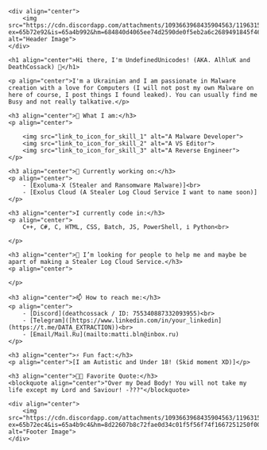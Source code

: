 <!DOCTYPE html>
<html lang="en">

<head>
    <meta charset="UTF-8">
    <meta name="viewport" content="width=device-width, initial-scale=1.0">
    <title>UndefinedUnicodes</title>
</head>

<body>

    <div align="center">
        <img src="https://cdn.discordapp.com/attachments/1093663968435904563/1196315438133547079/visky.png?ex=65b72e92&is=65a4b992&hm=684840d4065ee74d2590de0f5eb2a6c2689491845f464dfa02852fdc202faa83&" alt="Header Image">
    </div>

    <h1 align="center">Hi there, I'm UndefinedUnicodes! (AKA. AlhluK and DeathCossack) 👋</h1>

    <p align="center">I'm a Ukrainian and I am passionate in Malware creation with a love for Computers (I will not post my own Malware on here of course, I post things I found leaked). You can usually find me Busy and not really talkative.</p>

    <h3 align="center">🚀 What I am:</h3>
    <p align="center">
        
        <img src="link_to_icon_for_skill_1" alt="A Malware Developer">
        <img src="link_to_icon_for_skill_2" alt="A VS Editor">
        <img src="link_to_icon_for_skill_3" alt="A Reverse Engineer">
    </p>

    <h3 align="center">💼 Currently working on:</h3>
    <p align="center">
        - [Exoluma-X (Stealer and Ransomware Malware)]<br>
        - [Exolus Cloud (A Stealer Log Cloud Service I want to name soon)]
    </p>

    <h3 align="center">I currently code in:</h3>
    <p align="center">
        C++, C#, C, HTML, CSS, Batch, JS, PowerShell, і Python<br>
      
    </p>

    <h3 align="center">👯 I’m looking for people to help me and maybe be apart of making a Stealer Log Cloud Service.</h3>
    <p align="center">
     
    </p>

    <h3 align="center">📫 How to reach me:</h3>
    <p align="center">
        - [Discord](deathcossack / ID: 755340887332093955)<br>
        - [Telegram]([https://www.linkedin.com/in/your_linkedin](https://t.me/DATA_EXTRACTION))<br>
        - [Email/Mail.Ru](mailto:matti.bln@inbox.ru)
    </p>

    <h3 align="center">⚡ Fun fact:</h3>
    <p align="center">[I am Autistic and Under 18! (Skid moment XD)]</p>

    <h3 align="center">👨‍💻 Favorite Quote:</h3>
    <blockquote align="center">"Over my Dead Body! You will not take my life except my Lord and Saviour! -???"</blockquote>

    <div align="center">
        <img src="https://cdn.discordapp.com/attachments/1093663968435904563/1196315644170354689/109437899.png?ex=65b72ec4&is=65a4b9c4&hm=8d22607b8c72fae0d34c01f5f56f74f1667251250f009c97d0bd1f4f417906bf&" alt="Footer Image">
    </div>

</body>

</html>
